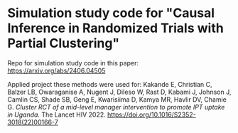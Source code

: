 # Simulation study code for "Causal Inference in Randomized Trials with Partial Clustering"

Repo for simulation study code in this paper:
https://arxiv.org/abs/2406.04505

Applied project these methods were used for:
Kakande E, Christian C, Balzer LB, Owaraganise A, Nugent J, DiIeso W, Rast D, Kabami J, Johnson J, Camlin CS, Shade SB, Geng E, Kwarisiima D, Kamya MR, Havlir DV, Chamie G. *Cluster RCT of a mid-level manager intervention to promote IPT uptake in Uganda.* The Lancet HIV 2022. https://doi.org/10.1016/S2352-3018(22)00166-7

